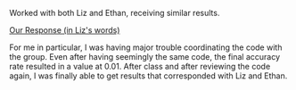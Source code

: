 Worked with both Liz and Ethan, receiving similar results.

[Our Response (in Liz's words)](https://elizabethsdata.github.io/data310/Week3/wed3.html)


For me in particular, I was having major trouble coordinating the code with the group. Even after having seemingly the same code, the final accuracy rate resulted in a value at 0.01. After class and after reviewing the code again, I was finally able to get results that corresponded with Liz and Ethan.



